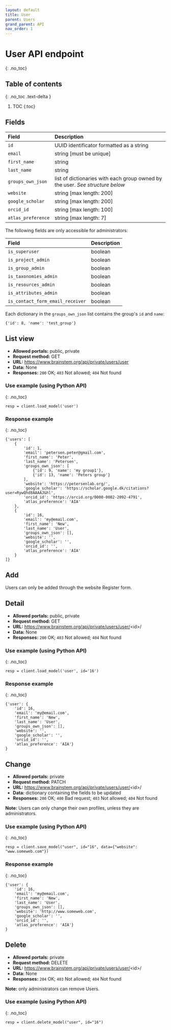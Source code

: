 ```yaml
---
layout: default
title: User
parent: Users
grand_parent: API
nav_order: 1
---
```


# User API endpoint
{: .no_toc}

## Table of contents
{: .no_toc .text-delta }

1. TOC
{:toc}

## Fields

| Field        | Description  |
|:-------------|:-------------|
| `id` | UUID identificator formatted as a string |
| `email` | string [must be unique]|
| `first_name` | string |
| `last_name` | string |
| `groups_own_json` | list of dictionaries with each group owned by the user. *See structure below* |
| `website` | string [max length: 200] |
| `google_scholar` | string [max length: 200] |
| `orcid_id` | string [max length: 100] |
| `atlas_preference` | string [max length: 7]|

The following fields are only accessible for administrators:

| Field        | Description  |
|:-------------|:-------------|
| `is_superuser` | boolean |
| `is_project_admin` | boolean |
| `is_group_admin` | boolean |
| `is_taxonomies_admin` | boolean |
| `is_resources_admin` | boolean |
| `is_attributes_admin` | boolean |
| `is_contact_form_email_receiver` | boolean |

Each dictionary in the `groups_own_json` list contains the group's `id` and `name`:
```
{'id': 8, 'name': 'test_group'}
```


## List view
- **Allowed portals:** public, private
- **Request method:** GET
- **URL:** https://www.brainstem.org/api/private/users/user
- **Data:** None
- **Responses:** `200` OK; `403` Not allowed; `404` Not found

### Use example (using Python API)
{: .no_toc}


```
resp = client.load_model('user')
```

### Response example
{: .no_toc}


```
{'users': [
    {
        'id': 1,
        'email': 'petersen.peter@gmail.com',
        'first_name': 'Peter',
        'last_name': 'Petersen',
        'groups_own_json': [
            {'id': 9, 'name': 'my group1'},
            {'id': 13, 'name': 'Peters group'}
        ],
        'website': 'https://petersenlab.org/',
        'google_scholar': 'https://scholar.google.dk/citations?user=RywQhd8AAAAJ&hl',
        'orcid_id': 'https://orcid.org/0000-0002-2092-4791',
        'atlas_preference': 'AIA'
    },
    {
        'id': 16,
        'email': 'my@email.com',
        'first_name': 'New',
        'last_name': 'User',
        'groups_own_json': [],
        'website': '',
        'google_scholar': '',
        'orcid_id': '',
        'atlas_preference': 'AIA'
    }
]}
```


## Add
Users can only be added through the website Register form.


## Detail
- **Allowed portals:** public, private
- **Request method:** GET
- **URL:** https://www.brainstem.org/api/private/users/user/<id\>/
- **Data:** None
- **Responses:** `200` OK; `403` Not allowed; `404` Not found

### Use example (using Python API)
{: .no_toc}


```
resp = client.load_model('user', id='16')
```

### Response example
{: .no_toc}

```
{'user': {
    'id': 16,
    'email': 'my@email.com',
    'first_name': 'New',
    'last_name': 'User',
    'groups_own_json': [],
    'website': '',
    'google_scholar': '',
    'orcid_id': '',
    'atlas_preference': 'AIA'}
}
```


## Change
- **Allowed portals:** private
- **Request method:** PATCH
- **URL:** https://www.brainstem.org/api/private/users/user/<id\>/
- **Data:** dictionary containing the fields to be updated
- **Responses:** `200` OK; `400` Bad request; `403` Not allowed; `404` Not found

**Note:** Users can only change their own profiles, unless they are administrators.


### Use example (using Python API)
{: .no_toc}


```
resp = client.save_model("user", id="16", data={"website": "www.someweb.com"})
```

### Response example
{: .no_toc}


```
{'user': {
    'id': 16,
    'email': 'my@email.com',
    'first_name': 'New',
    'last_name': 'User',
    'groups_own_json': [],
    'website': 'http://www.someweb.com',
    'google_scholar': '',
    'orcid_id': '',
    'atlas_preference': 'AIA'}
}
```


## Delete
- **Allowed portals:** private
- **Request method:** DELETE
- **URL:** https://www.brainstem.org/api/private/users/user/<id\>/
- **Data:** None
- **Responses:** `204` OK; `403` Not allowed; `404` Not found

**Note:** only administrators can remove Users.

### Use example (using Python API)
{: .no_toc}

```
resp = client.delete_model("user", id="16")
``` 
